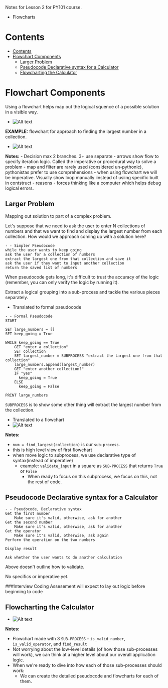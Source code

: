 Notes for Lesson 2 for PY101 course.
- Flowcharts
  
# Contents
- [Contents](#contents)
- [Flowchart Components](#flowchart-components)
  - [Larger Problem](#larger-problem)
  - [Pseudocode Declarative syntax for a Calculator](#pseudocode-declarative-syntax-for-a-calculator)
  - [Flowcharting the Calculator](#flowcharting-the-calculator)


# Flowchart Components

Using a flowchart helps map out the logical squence of a possible solution in a visible way.
- ![Alt text](image.png)

**EXAMPLE:** flowchart for approach to finding the largest number in a collection.
- ![Alt text](image-1.png)

**Notes:**
    - Decision max 2 branches. 3+ use separate
    - arrows show flow to specify iteration logic. Called the imperative or procedural way to solve a problem
    - map and filter are rarely used (considered un-pythonic), pythonistas prefer to use comprehensions
    - when using flowchart we will be imperative. Visually show loop manually iinstead of usiing specific built in contstruct
    - reasons - forces thinking like a computer which helps debug logical errors.

## Larger Problem

Mapping out solution to part of a complex problem.

Let's suppose that we need to ask the user to enter N collections of numbers and that we want to find and display the largest number from each collection. How would we approach coming up with a solution here?
```
- - Simpler Pseudocode
while the user wants to keep going
ask the user for a collection of numbers
extract the largest one from that collection and save it
ask the user if they want to input another collection
return the saved list of numbers
```

When pseudocode gets long, it's difficult to trust the accuracy of the logic (remember, you can only verify the logic by running it). 

Extract a logical grouping into a sub-process and tackle the various pieces separately.


- Translated to formal pseudocode
```
- - Formal Pseudocode
START

SET large_numbers = []
SET keep_going = True

WHILE keep_going == True
    GET "enter a collection"
    SET collection
    SET largest_number = SUBPROCESS "extract the largest one from that collection"
    large_numbers.append(largest_number)
    GET "enter another collection?"
    IF "yes"
      keep_going = True
    ELSE
      keep_going = False

PRINT large_numbers
```
`SUBPROCESS` is to show some other thing will extract the largest number from the collection. 

- Translated to a flowchart
- ![Alt text](image-2.png)

**Notes:**
- `num = find_largest(collection)` is our `sub-process`. 
- this is high level view of first flowchart
- when move logic to subprocess, we use declarative type of syntax(instead of imperative)
    - example: `validate_input` in a square as `SUB-PROCESS` that returns `True` or `False`
      - When ready to focus on this subprocess, we focus on this, not the rest of code.

## Pseudocode Declarative syntax for a Calculator

```
- - Pseudocode, Declarative syntax
Get the first number
    Make sure it's valid, otherwise, ask for another
Get the second number
    Make sure it's valid, otherwise, ask for another
Get the operator
    Make sure it's valid, otherwise, ask again
Perform the operation on the two numbers

Display result

Ask whether the user wants to do another calculation
```
Above doesn't outline how to validate. 

No specifics or imperative yet.

###Interview Coding Assesement will expect to lay out logic before beginning to code

## Flowcharting the Calculator
- ![Alt text](image-3.png)

**Notes:**
- Flowchart made with 3 `SUB-PROCESS` - `is_valid_number`, `is_valid_operator`, and `find_result`
- Not worrying about the low-level details (of how those sub-processes will work), we can think at a higher level about our overall application logic. 
- When we're ready to dive into how each of those sub-processes should work: 
  - We can create the detailed pseudocode and flowcharts for each of them.